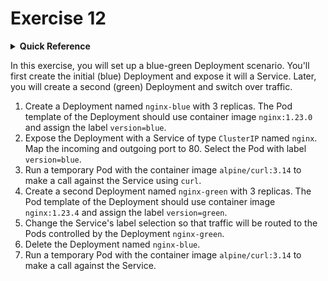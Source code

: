 # Exercise 12

<details>
<summary><b>Quick Reference</b></summary>
<p>

* Namespace: `default`<br>
* Documentation: [Deployments](https://kubernetes.io/docs/concepts/workloads/controllers/deployment/), [ReplicaSets](https://kubernetes.io/docs/concepts/workloads/controllers/replicaset/), [Pods](https://kubernetes.io/docs/concepts/workloads/pods/), [Services](https://kubernetes.io/docs/concepts/services-networking/service/)

</p>
</details>

In this exercise, you will set up a blue-green Deployment scenario. You'll first create the initial (blue) Deployment and expose it will a Service. Later, you will create a second (green) Deployment and switch over traffic.

1. Create a Deployment named `nginx-blue` with 3 replicas. The Pod template of the Deployment should use container image `nginx:1.23.0` and assign the label `version=blue`.
2. Expose the Deployment with a Service of type `ClusterIP` named `nginx`. Map the incoming and outgoing port to 80. Select the Pod with label `version=blue`.
3. Run a temporary Pod with the container image `alpine/curl:3.14` to make a call against the Service using `curl`.
4. Create a second Deployment named `nginx-green` with 3 replicas. The Pod template of the Deployment should use container image `nginx:1.23.4` and assign the label `version=green`.
5. Change the Service's label selection so that traffic will be routed to the Pods controlled by the Deployment `nginx-green`.
6. Delete the Deployment named `nginx-blue`.
7. Run a temporary Pod with the container image `alpine/curl:3.14` to make a call against the Service.